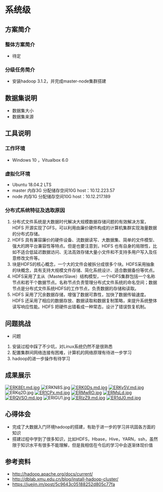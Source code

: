 # 系统级
## 方案简介
### 整体方案简介
- 待定
### 分级任务简介
- 安装hadoop 3.1.2，并完成master-node集群搭建
## 数据集说明
- 数据集大小
- 数据集来源
## 工具说明
### 工作环境
- Windows 10 ，Vitualbox 6.0
### 虚拟化环境
- Ubuntu 18.04.2 LTS
- master 内存3G 分配储存空间10G host：10.12.223.57
- node   内存1G 分配储存空间10G host：10.12.217.189
### 分布式系统特征及选取原因
1. 分布式文件系统是大数据时代解决大规模数据存储问题的有效解决方案，HDFS 开源实现了GFS，可以利用由廉价硬件构成的计算机集群实现海量数据的分布式存储。
2. HDFS 具有兼容廉价的硬件设备、流数据读写、大数据集、简单的文件模型、强大的跨平台兼容性等特点。但是也要注意到，HDFS 也有自身的局限性，比如不适合低延迟数据访问、无法高效存储大量小文件和不支持多用户写入及任意修改文件等。
3. 块是HDFS的核心概念，一个大的文件会被拆分成很多个块。HDFS采用抽象的块概念，具有支持大规模文件存储、简化系统设计、适合数据备份等优点。
4. HDFS采用了主从（Master/Slave）结构模型，一个HDFS集群包括一个名称节点和若干个数据节点。名称节点负责管理分布式文件系统的命名空间；数据节点是分布式文件系统HDFS的工作节点，负责数据的存储和读取。
5. HDFS 采用了冗余数据存储，增强了数据可靠性，加快了数据传输速度。HDFS 还采用了相应的数据存放、数据读取和数据复制策略，来提升系统整体读写响应性能。HDFS 把硬件出错看成一种常态，设计了错误恢复机制。
## 问题挑战
- 问题
1. 安装过程中踩了不少坑，对Linux系统仍然不是很熟悉
2. 配置集群间网络连接有困难，计算机的网络原理有待进一步学习
3. hadoop的进一步操作有待学习
## 成果展示
[![ERK8Et.md.jpg](https://s2.ax1x.com/2019/05/10/ERK8Et.md.jpg)](https://imgchr.com/i/ERK8Et)
![ERKN8S.jpg](https://s2.ax1x.com/2019/05/10/ERKN8S.jpg)
[![ERK0Ds.md.jpg](https://s2.ax1x.com/2019/05/10/ERK0Ds.md.jpg)](https://imgchr.com/i/ERK0Ds)
[![ERKy5V.md.jpg](https://s2.ax1x.com/2019/05/10/ERKy5V.md.jpg)](https://imgchr.com/i/ERKy5V)
![ERKq2D.jpg](https://s2.ax1x.com/2019/05/10/ERKq2D.jpg)
[![ER1CPx.md.jpg](https://s2.ax1x.com/2019/05/10/ER1CPx.md.jpg)](https://imgchr.com/i/ER1CPx)
[![ERMwRO.jpg](https://s2.ax1x.com/2019/05/10/ERMwRO.jpg)](https://imgchr.com/i/ERMwRO)
[![ERMsLd.jpg](https://s2.ax1x.com/2019/05/10/ERMsLd.jpg)](https://imgchr.com/i/ERMsLd)
[![ERQVSO.md.jpg](https://s2.ax1x.com/2019/05/10/ERQVSO.md.jpg)](https://imgchr.com/i/ERQVSO)
![ERlGU1.jpg](https://s2.ax1x.com/2019/05/10/ERlGU1.jpg)
[![ERlzZ9.md.jpg](https://s2.ax1x.com/2019/05/10/ERlzZ9.md.jpg)](https://imgchr.com/i/ERlzZ9)
[![ER1dJ0.md.jpg](https://s2.ax1x.com/2019/05/10/ER1dJ0.md.jpg)](https://imgchr.com/i/ER1dJ0)
## 心得体会
- 完成了大数据入门环境hadoop的搭建，有助于进一步的学习并巩固各方面的知识
- 搭建过程中学到了很多知识，比如HDFS，Hbase，Hive，YARN，ssh，虽然限于知识水平有很多不能理解，但是我相信在今后的学习中会逐渐体现价值
## 参考资料
- http://hadoop.apache.org/docs/current/
- http://dblab.xmu.edu.cn/blog/install-hadoop-cluster/
- https://juejin.im/post/5c9643c05188252d805c77fa
